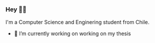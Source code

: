 ### Hey 👋🦊

I'm a Computer Science and Enginering student from Chile.

- 🔭 I’m currently working on working on my thesis 
